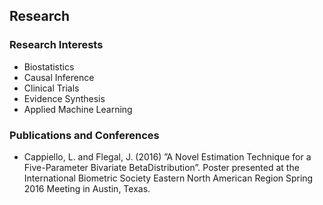 ## Research

### Research Interests
- Biostatistics
- Causal Inference
- Clinical Trials
- Evidence Synthesis
- Applied Machine Learning

### Publications and Conferences
- Cappiello, L. and Flegal, J. (2016) ”A Novel Estimation Technique for a Five-Parameter Bivariate BetaDistribution”.  Poster presented at the International Biometric Society Eastern North American Region Spring 2016 Meeting in Austin, Texas.

